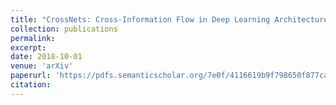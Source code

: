 ```yaml
---
title: "CrossNets: Cross-Information Flow in Deep Learning Architectures"
collection: publications
permalink:
excerpt:
date: 2018-10-01
venue: 'arXiv'
paperurl: 'https://pdfs.semanticscholar.org/7e0f/4116619b9f798650f877ca7a0fba31c583c9.pdf'
citation:
---
```


<!-- [Download paper here](https://arxiv.org/pdf/1910.04256.pdf) -->